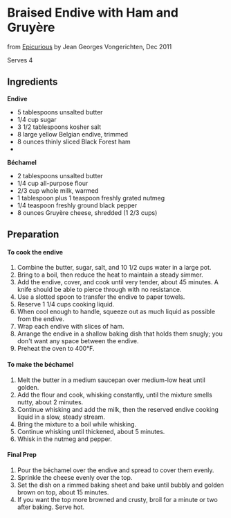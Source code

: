 # Braised Endive with Ham and Gruyère

from [Epicurious](http://www.epicurious.com/recipes/food/views/braised-endive-with-ham-and-gruyere-368609#) by Jean Georges Vongerichten, Dec 2011

Serves 4  

## Ingredients

**Endive**  
* 5 tablespoons unsalted butter
* 1/4 cup sugar
* 3 1/2 tablespoons kosher salt
* 8 large yellow Belgian endive, trimmed
* 8 ounces thinly sliced Black Forest ham  
* 
**Béchamel**
* 2 tablespoons unsalted butter
* 1/4 cup all-purpose flour
* 2/3 cup whole milk, warmed
* 1 tablespoon plus 1 teaspoon freshly grated nutmeg
* 1/4 teaspoon freshly ground black pepper
* 8 ounces Gruyère cheese, shredded (1 2/3 cups)

## Preparation

#### To cook the endive
1. Combine the butter, sugar, salt, and 10 1/2 cups water in a large pot.
2. Bring to a boil, then reduce the heat to maintain a steady simmer.
3. Add the endive, cover, and cook until very tender, about 45 minutes. A knife should be able to pierce through with no resistance.
4. Use a slotted spoon to transfer the endive to paper towels.
5. Reserve 1 1/4 cups cooking liquid.
5. When cool enough to handle, squeeze out as much liquid as possible from the endive.
6. Wrap each endive with slices of ham.
7. Arrange the endive in a shallow baking dish that holds them snugly; you don't want any space between the endive.
8. Preheat the oven to 400°F.

#### To make the béchamel
1. Melt the butter in a medium saucepan over medium-low heat until golden.
2. Add the flour and cook, whisking constantly, until the mixture smells nutty, about 2 minutes.
3. Continue whisking and add the milk, then the reserved endive cooking liquid in a slow, steady stream.
4. Bring the mixture to a boil while whisking.
5. Continue whisking until thickened, about 5 minutes.
6. Whisk in the nutmeg and pepper.

#### Final Prep
1. Pour the béchamel over the endive and spread to cover them evenly.
2. Sprinkle the cheese evenly over the top.
3. Set the dish on a rimmed baking sheet and bake until bubbly and golden brown on top, about 15 minutes.
4. If you want the top more browned and crusty, broil for a minute or two after baking. Serve hot.
